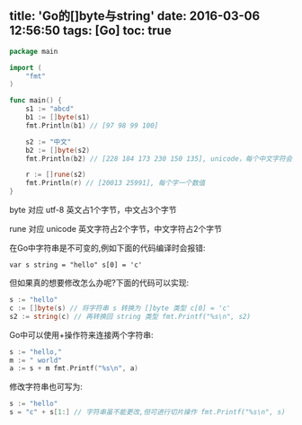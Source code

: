 title: 'Go的[]byte与string'
date: 2016-03-06 12:56:50
tags: [Go]
toc: true
---
```go
package main

import (
    "fmt"
)

func main() {
    s1 := "abcd"
    b1 := []byte(s1)
    fmt.Println(b1) // [97 98 99 100]

    s2 := "中文"
    b2 := []byte(s2)
    fmt.Println(b2) // [228 184 173 230 150 135], unicode，每个中文字符会由三个byte组成 

    r := []rune(s2)
    fmt.Println(r) // [20013 25991], 每个字一个数值
}
```
<!-- more -->
byte 对应 utf-8 英文占1个字节，中文占3个字节

rune 对应 unicode 英文字符占2个字节，中文字符占2个字节

在Go中字符串是不可变的,例如下面的代码编译时会报错:
	var s string = "hello" s[0] = 'c'
	但如果真的想要修改怎么办呢?下面的代码可以实现:

```gos := "hello"c := []byte(s) // 将字符串 s 转换为 []byte 类型 c[0] = 'c's2 := string(c) // 再转换回 string 类型 fmt.Printf("%s\n", s2)
```Go中可以使用+操作符来连接两个字符串:

```gos := "hello,"m := " world"a := s + m fmt.Printf("%s\n", a)
```
修改字符串也可写为:

```gos := "hello"s = "c" + s[1:] // 字符串虽不能更改,但可进行切片操作 fmt.Printf("%s\n", s)
```